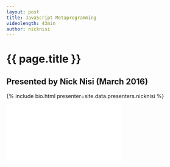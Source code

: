 ```yaml
---
layout: post
title: JavaScript Metaprogramming
videolength: 43min
author: nicknisi
---
```


# {{ page.title }}

## Presented by Nick Nisi (March 2016)

{% include bio.html presenter=site.data.presenters.nicknisi %}

<div class="fluid-width-video-wrapper"><iframe src="//www.youtube.com/embed/nsG_izwv_0U" frameborder="0" allowfullscreen></iframe></div>
